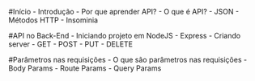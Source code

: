 #Início
    - Introdução
    - Por que aprender API?
    - O que é API?
    - JSON
    - Métodos HTTP
    - Insominia

#API no Back-End
    - Iniciando projeto em NodeJS
    - Express
    - Criando server
    - GET
    - POST
    - PUT
    - DELETE

#Parâmetros nas requisições
    - O que são parâmetros nas requisições
    - Body Params
    - Route Params
    - Query Params


